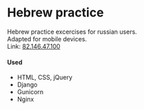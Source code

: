 # Hebrew practice
Hebrew practice excercises for russian users.  
Adapted for mobile devices.  
Link: [82.146.47.100](http://82.146.47.100)
#### Used
- HTML, CSS, jQuery
- Django
- Gunicorn
- Nginx

